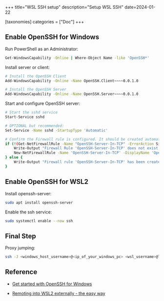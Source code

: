 +++
title="WSL SSH setup"
description="Setup WSL SSH"
date=2024-01-22

[taxonomies]
categories = ["Doc"]
+++

## Enable OpenSSH for Windows

Run PowerShell as an Administrator:

```sh
Get-WindowsCapability -Online | Where-Object Name -like 'OpenSSH*'
```

Install server or client:

```sh
# Install the OpenSSH Client
Add-WindowsCapability -Online -Name OpenSSH.Client~~~~0.0.1.0

# Install the OpenSSH Server
Add-WindowsCapability -Online -Name OpenSSH.Server~~~~0.0.1.0
```

Start and configure OpenSSH server:

```sh
# Start the sshd service
Start-Service sshd

# OPTIONAL but recommended:
Set-Service -Name sshd -StartupType 'Automatic'

# Confirm the Firewall rule is configured. It should be created automatically by setup. Run the following to verify
if (!(Get-NetFirewallRule -Name "OpenSSH-Server-In-TCP" -ErrorAction SilentlyContinue | Select-Object Name, Enabled)) {
    Write-Output "Firewall Rule 'OpenSSH-Server-In-TCP' does not exist, creating it..."
    New-NetFirewallRule -Name 'OpenSSH-Server-In-TCP' -DisplayName 'OpenSSH Server (sshd)' -Enabled True -Direction Inbound -Protocol TCP -Action Allow -LocalPort 22
} else {
    Write-Output "Firewall rule 'OpenSSH-Server-In-TCP' has been created and exists."
}
```

## Enable OpenSSH for WSL2

Install openssh-server:

```sh
sudo apt install openssh-server
```

Enable the ssh service:

```sh
sudo systemctl enable --now ssh
```

## Final Step

Proxy jumping:

```sh
ssh -J <windows_host_username>@<ip_of_your_windows_pc> <wsl_username>@localhost
```

## Reference

- [Get started with OpenSSH for Windows](https://learn.microsoft.com/en-us/windows-server/administration/openssh/openssh_install_firstuse?tabs=powershell)

- [Remoting into WSL2 externally - the easy way](https://www.carteakey.dev/remoting-into-wsl2-externally-the-easy-way/)

